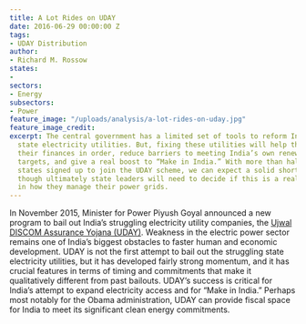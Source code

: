 ```yaml
---
title: A Lot Rides on UDAY
date: 2016-06-29 00:00:00 Z
tags:
- UDAY Distribution
author:
- Richard M. Rossow
states:
- 
sectors:
- Energy
subsectors:
- Power
feature_image: "/uploads/analysis/a-lot-rides-on-uday.jpg"
feature_image_credit: 
excerpt: The central government has a limited set of tools to reform India’s broken
  state electricity utilities. But, fixing these utilities will help the states get
  their finances in order, reduce barriers to meeting India’s own renewable energy
  targets, and give a real boost to “Make in India.” With more than half of Indian
  states signed up to join the UDAY scheme, we can expect a solid short-term return,
  though ultimately state leaders will need to decide if this is a real turning point
  in how they manage their power grids.
---
```


In November 2015, Minister for Power Piyush Goyal announced a new program to bail out India’s struggling electricity utility companies, the <a href="http://bit.ly/28UCBJX">Ujwal DISCOM Assurance Yojana&nbsp;(UDAY)</a>. Weakness in the electric power sector remains one of India’s biggest obstacles to faster human and economic development. UDAY is not the first attempt to bail out the struggling state electricity utilities, but it has developed fairly strong momentum, and it has crucial features in terms of timing and commitments that make it qualitatively different from past bailouts. UDAY’s success is critical for India’s attempt to expand electricity access and for “Make in India.” Perhaps most notably for the Obama administration, UDAY can provide fiscal space for India to meet its significant clean energy commitments.
